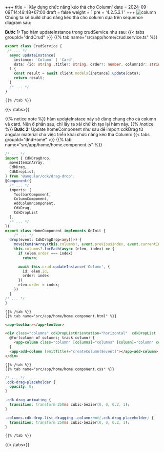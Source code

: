 +++
title = 'Xây dựng chức năng kéo thả cho Column'
date = 2024-09-09T14:46:48+07:00
draft = false
weight = 1
pre = '4.2.5.3.1 '
+++
![column](/images/4.buildApp/4.2-frontend/pic13.png)
Chúng ta sẽ build chức năng kéo thả cho column dựa trên sequence diagram sau:

**Bước 1:** Tạo hàm updateInstance trong crudService như sau: 
{{< tabs groupId="dndCrud" >}}
    {{% tab name="src/app/home/crud.service.ts" %}}
``` typescript 
export class CrudService {
 /* ... */ 
  async updateInstance(
    instance: 'Column' | 'Card',
    data: {id: string ,title?: string, order?: number, columnId?: string }
  ) {
    const result = await client.models[instance].update(data);
    return result;
  }
  /* ... */
}
```
    {{% /tab %}}
{{< /tabs>}}

{{% notice note %}}
hàm updateInstace này sẽ dùng chung cho cả column và card. Nên ở phần sau, chỉ lấy ra xài chứ kh tạo lại hàm này.
{{% /notice %}}
**Bước 2:** Update homeComponent như sau để import cdkDrag từ angular material cho việc triển khai chức năng kéo thả Column:
{{< tabs groupId="dndHome" >}}
    {{% tab name="src/app/home/home.component.ts" %}}
``` typescript 
/* ... */
import { CdkDragDrop,
  moveItemInArray,
  CdkDrag,
  CdkDropList,
} from '@angular/cdk/drag-drop';
@Component({
  /* ... */
  imports: [
    ToolbarComponent,
    ColumnComponent,
    AddColumnComponent,
    CdkDrag,
    CdkDropList
  ],
  /* ... */
})
export class HomeComponent implements OnInit {
    /* ... */
  drop(event: CdkDragDrop<any[]>) {
    moveItemInArray(this.columns!, event.previousIndex, event.currentIndex)
    this.columns?.forEach(async (elem, index) => {
      if (elem.order === index)
        return;

      await this.crud.updateInstance('Column', {
        id: elem.id,
        order: index
      })
      elem.order = index;
    })
  }
/* ... */
}
```
    {{% /tab %}}
    {{% tab name="src/app/home/home.component.html" %}}
```html
<app-toolbar></app-toolbar>

<div class="columns" cdkDropListOrientation="horizontal"  cdkDropList (cdkDropListDropped)="drop($event)">
  @for(column of columns; track column) {
    <app-column class="column" [columns]="columns" [column]="column" cdkDrag></app-column>
  }
  <app-add-column (emitTitle)="createColumn($event)"></app-add-column>
</div>
```
    {{% /tab %}}
    {{% tab name="src/app/home/home.component.css" %}}
```css
/* ... */
.cdk-drag-placeholder {
  opacity: 0;
}

.cdk-drag-animating {
  transition: transform 250ms cubic-bezier(0, 0, 0.2, 1);
}

.columns.cdk-drop-list-dragging .column:not(.cdk-drag-placeholder) {
  transition: transform 250ms cubic-bezier(0, 0, 0.2, 1);
}
```
    {{% /tab %}}
{{< /tabs>}}